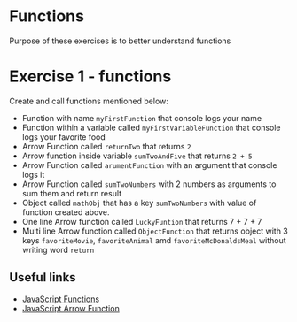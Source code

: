 # Functions
Purpose of these exercises is to better understand functions

# Exercise 1 - functions
Create and call functions mentioned below:
 - Function with name `myFirstFunction` that console logs your name
 - Function within a variable called `myFirstVariableFunction` that console logs your favorite food
 - Arrow Function called `returnTwo` that returns `2`
 - Arrow function inside variable `sumTwoAndFive` that returns `2 + 5`
 - Arrow Function called `arumentFunction` with an argument that console logs it
 - Arrow Function called `sumTwoNumbers` with 2 numbers as arguments to sum them and return result
 - Object called `mathObj` that has a key `sumTwoNumbers` with value of function created above.
 - One line Arrow function called `LuckyFuntion` that returns 7 + 7 + 7
 - Multi line Arrow function called `ObjectFunction` that returns object with 3 keys `favoriteMovie`, `favoriteAnimal` amd `favoriteMcDonaldsMeal` without writing word `return`

## Useful links
- [JavaScript Functions](https://www.w3schools.com/js/js_functions.asp)
- [JavaScript Arrow Function](https://www.w3schools.com/js/js_arrow_function.asp)
